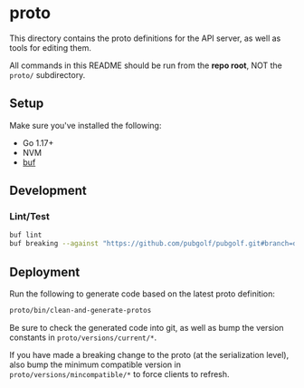 # proto

This directory contains the proto definitions for the API server, as well as tools for editing them.

All commands in this README should be run from the **repo root**, NOT the `proto/` subdirectory.

## Setup

Make sure you've installed the following:
* Go 1.17+
* NVM
* [buf](https://docs.buf.build/installation)

## Development

### Lint/Test

```bash
buf lint
buf breaking --against "https://github.com/pubgolf/pubgolf.git#branch=develop"
```

## Deployment

Run the following to generate code based on the latest proto definition:

```bash
proto/bin/clean-and-generate-protos
```

Be sure to check the generated code into git, as well as bump the version constants in `proto/versions/current/*`.

If you have made a breaking change to the proto (at the serialization level), also bump the minimum compatible version in `proto/versions/mincompatible/*` to force clients to refresh.
